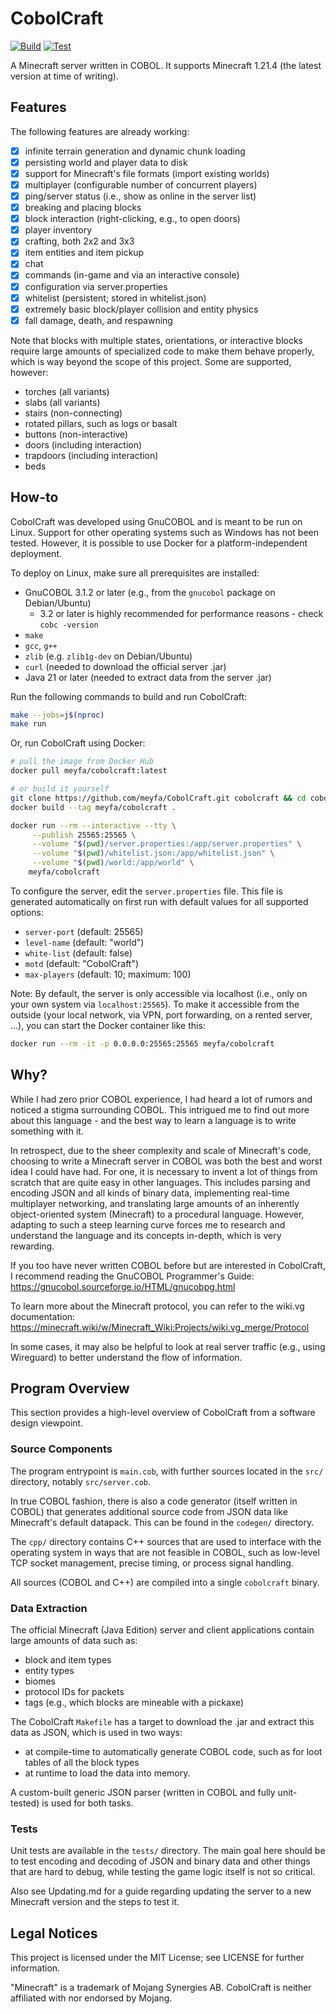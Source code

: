 # CobolCraft

[![Build](https://github.com/meyfa/CobolCraft/actions/workflows/build.yml/badge.svg)](https://github.com/meyfa/CobolCraft/actions/workflows/build.yml)
[![Test](https://github.com/meyfa/CobolCraft/actions/workflows/test.yml/badge.svg)](https://github.com/meyfa/CobolCraft/actions/workflows/test.yml)

A Minecraft server written in COBOL. It supports Minecraft 1.21.4 (the latest version at time of writing).

## Features

The following features are already working:

- [X] infinite terrain generation and dynamic chunk loading
- [X] persisting world and player data to disk
- [X] support for Minecraft's file formats (import existing worlds)
- [X] multiplayer (configurable number of concurrent players)
- [X] ping/server status (i.e., show as online in the server list)
- [X] breaking and placing blocks
- [X] block interaction (right-clicking, e.g., to open doors)
- [X] player inventory
- [X] crafting, both 2x2 and 3x3
- [X] item entities and item pickup
- [X] chat
- [X] commands (in-game and via an interactive console)
- [X] configuration via server.properties
- [X] whitelist (persistent; stored in whitelist.json)
- [X] extremely basic block/player collision and entity physics
- [X] fall damage, death, and respawning

Note that blocks with multiple states, orientations, or interactive blocks require large amounts of specialized code
to make them behave properly, which is way beyond the scope of this project.
Some are supported, however:

- torches (all variants)
- slabs (all variants)
- stairs (non-connecting)
- rotated pillars, such as logs or basalt
- buttons (non-interactive)
- doors (including interaction)
- trapdoors (including interaction)
- beds

## How-to

CobolCraft was developed using GnuCOBOL and is meant to be run on Linux.
Support for other operating systems such as Windows has not been tested.
However, it is possible to use Docker for a platform-independent deployment.

To deploy on Linux, make sure all prerequisites are installed:

* GnuCOBOL 3.1.2 or later (e.g., from the `gnucobol` package on Debian/Ubuntu)
    - 3.2 or later is highly recommended for performance reasons - check `cobc -version`
* `make`
* `gcc`, `g++`
* `zlib` (e.g. `zlib1g-dev` on Debian/Ubuntu)
* `curl` (needed to download the official server .jar)
* Java 21 or later (needed to extract data from the server .jar)

Run the following commands to build and run CobolCraft:

```sh
make --jobs=j$(nproc)
make run
```

Or, run CobolCraft using Docker:

```sh
# pull the image from Docker Hub
docker pull meyfa/cobolcraft:latest

# or build it yourself
git clone https://github.com/meyfa/CobolCraft.git cobolcraft && cd cobolcraft
docker build --tag meyfa/cobolcraft .

docker run --rm --interactive --tty \
     --publish 25565:25565 \
     --volume "$(pwd)/server.properties:/app/server.properties" \
     --volume "$(pwd)/whitelist.json:/app/whitelist.json" \
     --volume "$(pwd)/world:/app/world" \
    meyfa/cobolcraft
```

To configure the server, edit the `server.properties` file.
This file is generated automatically on first run with default values for all supported options:

* `server-port` (default: 25565)
* `level-name` (default: "world")
* `white-list` (default: false)
* `motd` (default: "CobolCraft")
* `max-players` (default: 10; maximum: 100)

Note: By default, the server is only accessible via localhost (i.e., only on your own system via `localhost:25565`).
To make it accessible from the outside (your local network, via VPN, port forwarding, on a rented server, ...), you
can start the Docker container like this:

```sh
docker run --rm -it -p 0.0.0.0:25565:25565 meyfa/cobolcraft
```

## Why?

While I had zero prior COBOL experience, I had heard a lot of rumors and noticed a stigma surrounding COBOL.
This intrigued me to find out more about this language - and the best way to learn a language is to write something
with it.

In retrospect, due to the sheer complexity and scale of Minecraft's code, choosing to write a Minecraft server
in COBOL was both the best and worst idea I could have had.
For one, it is necessary to invent a lot of things from scratch that are quite easy in other languages.
This includes parsing and encoding JSON and all kinds of binary data, implementing real-time multiplayer networking,
and translating large amounts of an inherently object-oriented system (Minecraft) to a procedural language.
However, adapting to such a steep learning curve forces me to research and understand the language and its concepts
in-depth, which is very rewarding.

If you too have never written COBOL before but are interested in CobolCraft, I recommend reading the GnuCOBOL
Programmer's Guide:
https://gnucobol.sourceforge.io/HTML/gnucobpg.html

To learn more about the Minecraft protocol, you can refer to the wiki.vg documentation:
https://minecraft.wiki/w/Minecraft_Wiki:Projects/wiki.vg_merge/Protocol

In some cases, it may also be helpful to look at real server traffic (e.g., using Wireguard) to better understand the
flow of information.

## Program Overview

This section provides a high-level overview of CobolCraft from a software design viewpoint.

### Source Components

The program entrypoint is `main.cob`, with further sources located in the `src/` directory, notably `src/server.cob`.

In true COBOL fashion, there is also a code generator (itself written in COBOL) that generates additional source code
from JSON data like Minecraft's default datapack.
This can be found in the `codegen/` directory.

The `cpp/` directory contains C++ sources that are used to interface with the operating system in ways that are not
feasible in COBOL, such as low-level TCP socket management, precise timing, or process signal handling.

All sources (COBOL and C++) are compiled into a single `cobolcraft` binary.

### Data Extraction

The official Minecraft (Java Edition) server and client applications contain large amounts of data such as:

* block and item types
* entity types
* biomes
* protocol IDs for packets
* tags (e.g., which blocks are mineable with a pickaxe)

The CobolCraft `Makefile` has a target to download the .jar and extract this data as JSON, which is used in two ways:

* at compile-time to automatically generate COBOL code, such as for loot tables of all the block types
* at runtime to load the data into memory.

A custom-built generic JSON parser (written in COBOL and fully unit-tested) is used for both tasks.

### Tests

Unit tests are available in the `tests/` directory.
The main goal here should be to test encoding and decoding of JSON and binary data and other things that are hard to
debug, while testing the game logic itself is not so critical.

Also see Updating.md for a guide regarding updating the server to a new Minecraft version and the steps to test it.

## Legal Notices

This project is licensed under the MIT License; see LICENSE for further information.

"Minecraft" is a trademark of Mojang Synergies AB.
CobolCraft is neither affiliated with nor endorsed by Mojang.
